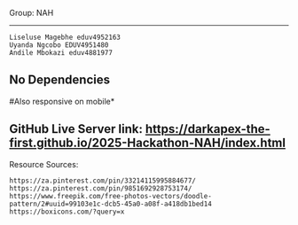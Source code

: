 Group: NAH

-----------------------------------
	Liseluse Magebhe eduv4952163
	Uyanda Ngcobo EDUV4951480
	Andile Mbokazi eduv4881977

No Dependencies
----------------------------------
#Also responsive on mobile*

GitHub Live Server link: https://darkapex-the-first.github.io/2025-Hackathon-NAH/index.html
------------------------------------------------
Resource Sources:

	https://za.pinterest.com/pin/33214115995884677/
	https://za.pinterest.com/pin/9851692928753174/
	https://www.freepik.com/free-photos-vectors/doodle-pattern/2#uuid=99103e1c-dcb5-45a0-a08f-a418db1bed14
	https://boxicons.com/?query=x
